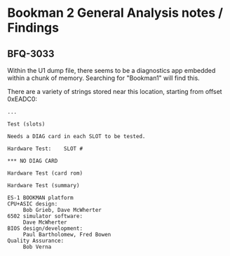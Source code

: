 # Bookman 2 General Analysis notes / Findings

## BFQ-3033

Within the U1 dump file, there seems to be a diagnostics app embedded within a chunk of memory. Searching for "Bookman1" will find this.

There are a variety of strings stored near this location, starting from offset 0xEADC0:

```
...

Test (slots)

Needs a DIAG card in each SLOT to be tested.

Hardware Test:    SLOT #

*** NO DIAG CARD

Hardware Test (card rom)

Hardware Test (summary)

ES-1 BOOKMAN platform
CPU+ASIC design:
     Bob Grieb, Dave McWherter
6502 simulator software:
     Dave McWherter
BIOS design/development:
     Paul Bartholomew, Fred Bowen
Quality Assurance:
     Bob Verna

```